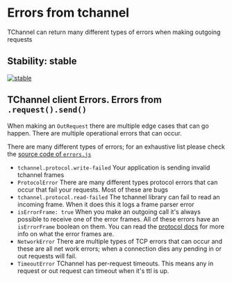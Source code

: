# Errors from tchannel

TChannel can return many different types of errors when
making outgoing requests

## Stability: stable

[![stable](http://badges.github.io/stability-badges/dist/stable.svg)](http://github.com/badges/stability-badges)

## TChannel client Errors. Errors from `.request().send()`

When making an `OutRequest` there are multiple edge cases
that can go happen. There are multiple operational errors that
can occur.

There are many different types of errors; for an exhaustive list
please check the [source code of `errors.js`](../errors.js)

 - `tchannel.protocol.write-failed` Your application is sending
    invalid tchannel frames
 - `ProtocolError` There are many different types protocol errors
    that can occur that fail your requests. Most of these are bugs
 - `tchannel.protocol.read-failed` The tchannel library can fail
    to read an incoming frame. When it does this it logs a 
    frame parser error
 - `isErrorFrame: true` When you make an outgoing call it's always
    possible to receive one of the error frames. All of these
    errors have an `isErrorFrame` boolean on them. You can read
    the [protocol docs](../../docs/protocol.md) for more info
    on what the error frames are.
 - `NetworkError` There are multiple types of TCP errors that can
    occur and these are all net work errors; when a connection
    dies any pending in or out requests will fail.
 - `TimeoutError` TChannel has per-request timeouts. This means
    any in request or out request can timeout when it's ttl is
    up.
